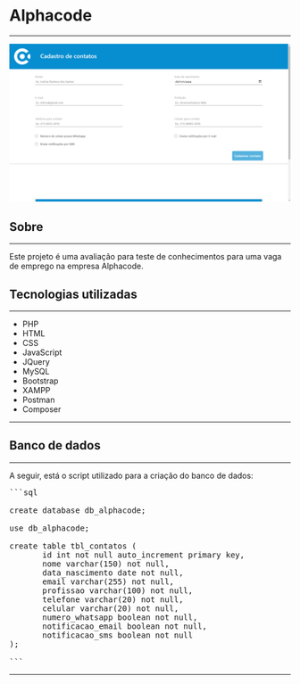 # Alphacode

---

![](./frontend/img/projeto.png)

## Sobre

---

Este projeto é uma avaliação para teste de conhecimentos para uma vaga de emprego na empresa Alphacode.

## Tecnologias utilizadas

---

- PHP
- HTML
- CSS
- JavaScript
- JQuery 
- MySQL
- Bootstrap
- XAMPP
- Postman
- Composer

---

## Banco de dados

---

A seguir, está o script utilizado para a criação do banco de dados:

<pre>
```sql

create database db_alphacode;

use db_alphacode;

create table tbl_contatos (
	   id int not null auto_increment primary key,
       nome varchar(150) not null,
       data_nascimento date not null,
       email varchar(255) not null,
       profissao varchar(100) not null,
       telefone varchar(20) not null,
       celular varchar(20) not null,
       numero_whatsapp boolean not null,
       notificacao_email boolean not null,
       notificacao_sms boolean not null
);

```
</pre>


---